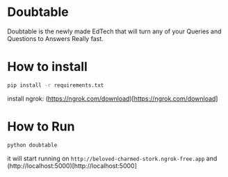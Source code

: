 # Doubtable
Doubtable is the newly made EdTech that will turn any of your Queries and Questions to  Answers Really fast.

# How to install

```bash
pip install -r requirements.txt
```

install ngrok: (https://ngrok.com/download)[https://ngrok.com/download]

# How to Run

```bash
python doubtable
```

it will start running on ```http://beloved-charmed-stork.ngrok-free.app``` and (http://localhost:5000)[http://localhost:5000]